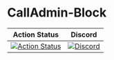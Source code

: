 # CallAdmin-Block

| Action Status | Discord |
|:-------------:|:-------:|
| [![Action Status](https://github.com/Bara/CallAdmin-Block/workflows/Compile%20with%20SourceMod/badge.svg)](https://github.com/Bara/CallAdmin-Block/actions) | [![Discord](https://img.shields.io/discord/388685157286019072.svg)](https://discord.gg/NUMQfgs) |
